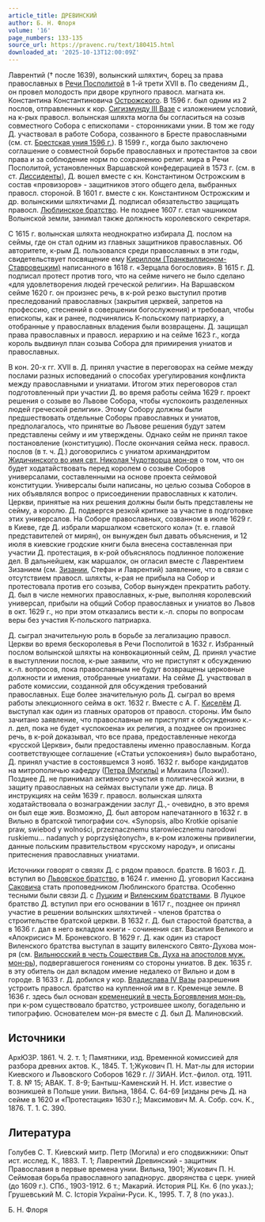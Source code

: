 ```yaml
---
article_title: ДРЕВИНСКИЙ
author: Б. Н. Флоря
volume: '16'
page_numbers: 133-135
source_url: https://pravenc.ru/text/180415.html
downloaded_at: '2025-10-13T12:00:09Z'
---
```


Лаврентий († после 1639), волынский шляхтич, борец за права православных в [Речи Посполитой](<https://pravenc.ru/text/Речи Посполитой.html>) в 1-й трети XVII в. По сведениям Д., он провел молодость при дворе крупного правосл. магната кн. Константина Константиновича [Острожского](https://pravenc.ru/text/Острожского.html). В 1596 г. был одним из 2 послов, отправленных к кор. [Сигизмунду III Вазе](<https://pravenc.ru/text/Сигизмунду III Вазе.html>) с изложением условий, на к-рых правосл. волынская шляхта могла бы согласиться на созыв совместного Собора с епископами - сторонниками унии. В том же году Д. участвовал в работе Собора, созванного в Бресте православными (см. ст. [Брестская уния 1596 г.](<https://pravenc.ru/text/Брестская уния 1596 г .html>)). В 1599 г., когда было заключено соглашение о совместной борьбе православных и протестантов за свои права и за соблюдение норм по сохранению религ. мира в Речи Посполитой, установленных Варшавской конфедерацией в 1573 г. (см. в ст. [Диссиденты](https://pravenc.ru/text/Диссиденты.html)), Д. вошел вместе с кн. Константином Острожским в состав «провизоров» - защитников этого общего дела, выбранных правосл. стороной. В 1601 г. вместе с кн. Константином Острожским и др. волынскими шляхтичами Д. подписал обязательство защищать правосл. [Люблинское братство](<https://pravenc.ru/text/Люблинское братство.html>). Не позднее 1607 г. стал чашником Волынской земли, занимал также должность королевского секретаря.

С 1615 г. волынская шляхта неоднократно избирала Д. послом на сеймы, где он стал одним из главных защитников православных. Об авторитете, к-рым Д. пользовался среди православных в эти годы, свидетельствует посвящение ему [Кириллом (Транквиллионом-Ставровецким)](<https://pravenc.ru/text/Кириллом (Транквиллионом-Ставровецким).html>) написанного в 1618 г. «Зерцала богословия». В 1615 г. Д. подписал протест против того, что на сейме ничего не было сделано «для удовлетворения людей греческой религии». На Варшавском сейме 1620 г. он произнес речь, в к-рой резко выступил против преследований православных (закрытия церквей, запретов на профессию, стеснений в совершении богослужения) и требовал, чтобы епископы, как и ранее, подчинялись К-польскому патриарху, а отобранные у православных владения были возвращены. Д. защищал права православных и правосл. иерархию и на сейме 1623 г., когда король выдвинул план созыва Собора для примирения униатов и православных.

В кон. 20-х гг. XVII в. Д. принял участие в переговорах на сейме между послами разных исповеданий о способах урегулирования конфликта между православными и униатами. Итогом этих переговоров стал подготовленный при участии Д. во время работы сейма 1629 г. проект решения о созыве во Львове Собора, чтобы «успокоить разделенных людей греческой религии». Этому Собору должны были предшествовать отдельные Соборы православных и униатов, предполагалось, что принятые во Львове решения будут затем представлены сейму и им утверждены. Однако сейм не принял такое постановление (конституцию). После окончания сейма неск. правосл. послов (в т. ч. Д.) договорились с униатом архимандритом [Жидичинского во имя свт. Николая Чудотворца мон-ря](<https://pravenc.ru/text/Жидичинского во имя свт  Николая Чудотворца мон-ря.html>) о том, что он будет ходатайствовать перед королем о созыве Соборов универсалами, составленными на основе проекта сеймовой конституции. Универсалы были написаны, но целью созыва Соборов в них объявлялся вопрос о присоединении православных к католич. Церкви, принятые на них решения должны были быть представлены не сейму, а королю. Д. подвергся резкой критике за участие в подготовке этих универсалов. На Соборе православных, созванном в июле 1629 г. в Киеве, где Д. избрали маршалком «светского кола» (т. е. главой представителей от мирян), он вынужден был давать объяснения, и 12 июля в киевские гродские книги была внесена составленная при участии Д. протестация, в к-рой объяснялось подлинное положение дел. В дальнейшем, как маршалок, он огласил вместе с Лаврентием Зизанием (см. [Зизании](https://pravenc.ru/text/Зизании.html), Стефан и Лаврентий) заявление, что в связи с отсутствием правосл. шляхты, к-рая не прибыла на Собор и протестовала против его созыва, Собор вынужден прекратить работу. Д. был в числе немногих православных, к-рые, выполняя королевский универсал, прибыли на общий Собор православных и униатов во Львов в окт. 1629 г., но при этом отказались вести к.-л. споры по вопросам веры без участия К-польского патриарха.

Д. сыграл значительную роль в борьбе за легализацию правосл. Церкви во время бескоролевья в Речи Посполитой в 1632 г. Избранный послом волынской шляхты на конвокационный сейм, Д. принял участие в выступлении послов, к-рые заявили, что не приступят к обсуждению к.-л. вопросов, пока православным не будут возвращены церковные должности и имения, отобранные униатами. На сейме Д. участвовал в работе комиссии, созданной для обсуждения требований православных. Еще более значительную роль Д. сыграл во время работы элекционного сейма в окт. 1632 г. Вместе с А. Г. [Киселём](https://pravenc.ru/text/Киселём.html) Д. выступал как один из главных ораторов от правосл. стороны. Им было зачитано заявление, что православные не приступят к обсуждению к.-л. дел, пока не будет «успокоена» их религия, а позднее он произнес речь, в к-рой доказывал, что все права, предоставленные некогда «русской Церкви», были предоставлены именно православным. Когда соответствующее соглашение («Статьи успокоения») было выработано, Д. принял участие в состоявшемся 3 нояб. 1632 г. выборе кандидатов на митрополичью кафедру ([Петра (Могилы)](https://pravenc.ru/text/Петр.html) и Михаила (Лозки)). Позднее Д. не принимал активного участия в политической жизни, в защиту православных на сеймах выступали уже др. лица. В инструкциях на сейм 1639 г. правосл. волынская шляхта ходатайствовала о вознаграждении заслуг Д.,- очевидно, в это время он был еще жив. Возможно, Д. был автором напечатанного в 1632 г. в Вильно в братской типографии соч. «Synopsis, albo Krotkie opisanie praw, swiebod y wolności, przeznacznemu starowiecznemu narodowi ruskiemu... nadanych y poprzysiężonych», в к-ром изложены привилегии, данные польским правительством «русскому народу», и описаны притеснения православных униатами.

Источники говорят о связях Д. с рядом правосл. братств. В 1603 г. Д. вступил во [Львовское братство](<https://pravenc.ru/text/Львовское братство.html>), в 1624 г. именно Д. уговорил Кассиана [Саковича](https://pravenc.ru/text/Саковича.html) стать проповедником Люблинского братства. Особенно тесными были связи Д. с [Луцким](https://pravenc.ru/text/Луцким.html) и [Виленским братствами](<https://pravenc.ru/text/Виленским братствами.html>). В Луцкое братство Д. вступил при его основании в 1617 г., позднее он принял участие в решении волынских шляхтичей - членов братства о строительстве братской церкви. В 1632 г. Д. был старостой братства, а в 1636 г. дал в него вкладом книги - сочинения свт. Василия Великого и «Апокрисис» М. Броневского. В 1629 г. Д. как один из старост Виленского братства выступал в защиту виленского Свято-Духова мон-ря (см. [Вильнюсский в честь Сошествия Св. Духа на апостолов муж. мон-рь](<https://pravenc.ru/text/Вильнюсский в честь Сошествия Св  Духа на апостолов муж  мон-рь.html>)), подвергавшегося гонениям со стороны униатов. В дек. 1635 г. в эту обитель он дал вкладом имение недалеко от Вильно и дом в городе. В 1633 г. Д. добился у кор. [Владислава IV Вазы](<https://pravenc.ru/text/Владислава IV Вазы.html>) разрешения устроить правосл. братство на купленной им в г. Кременце земле. В 1636 г. здесь был основан [кременецкий в честь Богоявления мон-рь](<https://pravenc.ru/text/кременецкий в честь Богоявления мон-рь.html>), при к-ром существовало братство, устроившее школу, богадельню и типографию. Основателем мон-ря вместе с Д. был Д. Малиновский.

## Источники

АрхЮЗР. 1861. Ч. 2. т. 1; Памятники, изд. Временной комиссией для разбора древних актов. К., 1845. Т. 1;Жукович П. Н. Мат-лы для истории Киевского и Львовского Соборов 1629 г. // ЗИАН. Ист.-филол. отд. 1911. Т. 8. № 15; АВАК. Т. 8-9; Бантыш-Каменский Н. Н. Ист. известие о возникшей в Польше унии. Вильна, 1864. С. 64-69 [изданы речь Д. на сейме в 1620 и «Протестация» 1630 г.]; Максимович М. А. Собр. соч. К., 1876. Т. 1. С. 390.

## Литература

Голубев С. Т. Киевский митр. Петр (Могила) и его сподвижники: Опыт ист. исслед. К., 1883. Т. 1; Лаврентий Древинский - защитник Православия в первые времена унии. Вильна, 1901; Жукович П. Н. Сеймовая борьба православного западнорус. дворянства с церк. унией (до 1609 г.). СПб., 1903-1912. 6 т.; Макарий. История РЦ. Кн. 6 (по указ.); Грушевський М. С. Iсторiя Украïни-Руси. К., 1995. Т. 7, 8 (по указ.).

Б. Н. Флоря
